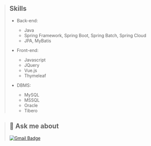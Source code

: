 > ## Skills
> 
> * Back-end:
>   * Java
>   * Spring Framework, Spring Boot, Spring Batch, Spring Cloud
>   * JPA, MyBatis
> 
> * Front-end: 
>   * Javascript
>   * JQuery
>   * Vue.js
>   * Thymeleaf
> 
> * DBMS: 
>   * MySQL 
>   * MSSQL 
>   * Oracle 
>   * Tibero

> ## 💬 Ask me about
> [![Gmail Badge](https://img.shields.io/badge/Gmail-d14836?style=flat-square&logo=Gmail&logoColor=white&link=mailto:laonzenamoon@gmail.com)](mailto:laonzenamoon@gmail.com)

<!--
**LaOnZenaMoon/LaOnZenaMoon** is a ✨ _special_ ✨ repository because its `README.md` (this file) appears on your GitHub profile.

Here are some ideas to get you started:

- 🔭 I’m currently working on ...
- 🌱 I’m currently learning ...
- 👯 I’m looking to collaborate on ...
- 🤔 I’m looking for help with ...
- 
- 📫 How to reach me: ...
- 😄 Pronouns: ...
- ⚡ Fun fact: ...
-->
